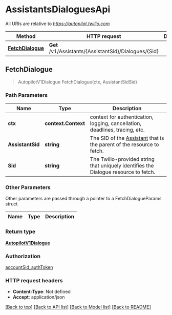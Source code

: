 # AssistantsDialoguesApi

All URIs are relative to *https://autopilot.twilio.com*

Method | HTTP request | Description
------------- | ------------- | -------------
[**FetchDialogue**](AssistantsDialoguesApi.md#FetchDialogue) | **Get** /v1/Assistants/{AssistantSid}/Dialogues/{Sid} | 



## FetchDialogue

> AutopilotV1Dialogue FetchDialogue(ctx, AssistantSidSid)



### Path Parameters


Name | Type | Description
------------- | ------------- | -------------
**ctx** | **context.Context** | context for authentication, logging, cancellation, deadlines, tracing, etc.
**AssistantSid** | **string** | The SID of the [Assistant](https://www.twilio.com/docs/autopilot/api/assistant) that is the parent of the resource to fetch.
**Sid** | **string** | The Twilio-provided string that uniquely identifies the Dialogue resource to fetch.

### Other Parameters

Other parameters are passed through a pointer to a FetchDialogueParams struct


Name | Type | Description
------------- | ------------- | -------------

### Return type

[**AutopilotV1Dialogue**](AutopilotV1Dialogue.md)

### Authorization

[accountSid_authToken](../README.md#accountSid_authToken)

### HTTP request headers

- **Content-Type**: Not defined
- **Accept**: application/json

[[Back to top]](#) [[Back to API list]](../README.md#documentation-for-api-endpoints)
[[Back to Model list]](../README.md#documentation-for-models)
[[Back to README]](../README.md)

